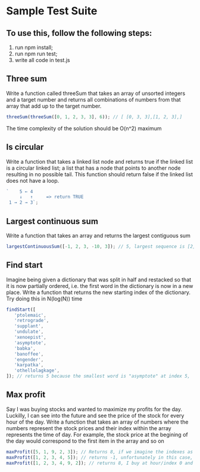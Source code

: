 # Sample Test Suite

## To use this, follow the following steps:

1. run npm install;
2. run npm run test;
3. write all code in test.js

## Three sum

Write a function called threeSum that takes an array of unsorted integers and a target number and returns all combinations of numbers from that array that add up to the target number.

```javascript
threeSum(threeSum([0, 1, 2, 3, 3], 6)); // [ [0, 3, 3],[1, 2, 3],]
```

The time complexity of the solution should be O(n^2) maximum

## Is circular

Write a function that takes a linked list node and returns true if the linked list is a circular linked list; a list that has a node that points to another node resulting in no possible tail. This function should return false if the linked list does not have a loop.

```javascript
`    5 ← 4   
     ↓   ↑     => return TRUE 
 1 → 2 → 3`;
```

## Largest continuous sum

Write a function that takes an array and returns the largest contiguous sum

```javascript
largestContinuousSum([-1, 2, 3, -10, 3]); // 5, largest sequence is [2,3]
```

## Find start

Imagine being given a dictionary that was split in half and restacked so that it is now partially ordered, i.e. the first word in the dictionary is now in a new place. Write a function that returns the new starting index of the dictionary. Try doing this in N(log(N)) time

```javascript
findStart([
   'ptolemaic',
   'retrograde',
   'supplant',
   'undulate',
   'xenoepist',
   'asymptote',
   'babka',
   'banoffee',
   'engender',
   'karpatka',
   'othellolagkage',
]); // returns 5 because the smallest word is "asymptote" at index 5,
```

## Max profit

Say I was buying stocks and wanted to maximize my profits for the day. Luckilly, I can see into the future and see the price of the stock for every hour of the day. Write a function that takes an array of numbers where the numbers represent the stock prices and their index within the array represents the time of day. For example, the stock price at the begining of the day would correspond to the first item in the array and so on

```javascript
maxProfit([5, 1, 9, 2, 3]); // Returns 8, if we imagine the indexes as hours of the day, I can buy the stock at hour 1 (index 1) at a price of 1, then sell the stock at hour 2 (index 2) at a price of 9, making a profit of 8
maxProfit([1, 2, 3, 4, 5]); // returns -1, unfortunately in this case, I have to buy the stock at some point of the day even if it ends in a net lost in money. Here to minimize my losses, I'll but the stock at hour 0 then sell it at hour 1 only losing 1.
maxProfit([1, 2, 3, 4, 9, 2]); // returns 8, I buy at hour/index 0 and sell at hour/index 4 resulting in a (9-1) profit. YOU MUST BUY BEFORE YOU SELL!!
```
